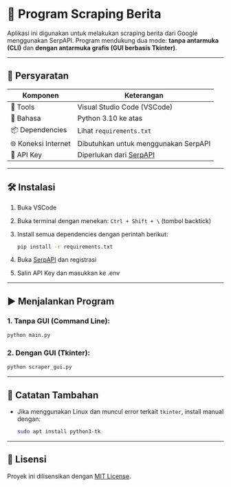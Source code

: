 # 📰 Program Scraping Berita

Aplikasi ini digunakan untuk melakukan scraping berita dari Google menggunakan SerpAPI. Program mendukung dua mode: **tanpa antarmuka (CLI)** dan **dengan antarmuka grafis (GUI berbasis Tkinter)**.

---

## 📌 Persyaratan

| Komponen         | Keterangan                                      |
|------------------|--------------------------------------------------|
| 🧰 Tools          | Visual Studio Code (VSCode)                     |
| 🐍 Bahasa         | Python 3.10 ke atas                             |
| 📦 Dependencies   | Lihat `requirements.txt`                        |
| 🌐 Koneksi Internet | Dibutuhkan untuk menggunakan SerpAPI           |
| 🔑 API Key        | Diperlukan dari [SerpAPI](https://serpapi.com/) |

---

## 🛠 Instalasi

1. Buka VSCode
2. Buka terminal dengan menekan: `Ctrl + Shift + \` (tombol backtick)
3. Install semua dependencies dengan perintah berikut:

   ```bash
   pip install -r requirements.txt
   ```
4. Buka [SerpAPI](https://serpapi.com/) dan registrasi 
5. Salin API Key dan masukkan ke .env
---

## ▶️ Menjalankan Program

### 1. Tanpa GUI (Command Line):
```bash
python main.py
```

### 2. Dengan GUI (Tkinter):
```bash
python scraper_gui.py
```

---

## 📝 Catatan Tambahan

- Jika menggunakan Linux dan muncul error terkait `tkinter`, install manual dengan:
  ```bash
  sudo apt install python3-tk
  ```

---

## 📄 Lisensi
Proyek ini dilisensikan dengan [MIT License](LICENSE).
